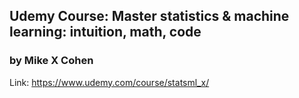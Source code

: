 ## Udemy Course: Master statistics & machine learning: intuition, math, code
### by Mike X Cohen

Link: https://www.udemy.com/course/statsml_x/
